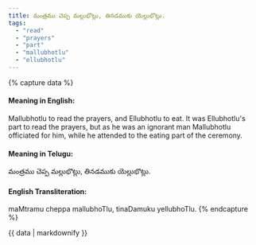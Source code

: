 ```yaml
---
title: మంత్రము చెప్ప మల్లుభొట్లు, తినడముకు యెల్లుభొట్లు.
tags:
  - "read"
  - "prayers"
  - "part"
  - "mallubhotlu"
  - "ellubhotlu"
---
```


{% capture data %}
#### Meaning in English:
Mallubhotlu to read the prayers, and Ellubhotlu to eat.
It was Ellubhotlu's part to read the prayers, but as he was an ignorant man Mallubhotlu officiated for him, while he attended to the eating part of the ceremony.

#### Meaning in Telugu:
మంత్రము చెప్ప మల్లుభొట్లు, తినడముకు యెల్లుభొట్లు.

#### English Transliteration:
maMtramu cheppa mallubhoTlu, tinaDamuku yellubhoTlu.
{% endcapture %}

<div class="notice">{{ data | markdownify }}</div>

